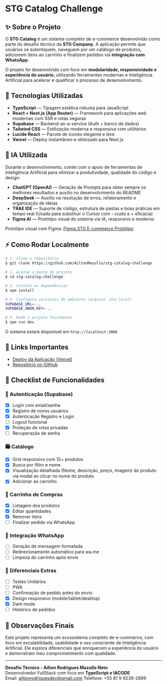 # STG Catalog Challenge

## ✨ Sobre o Projeto

O **STG Catalog** é um sistema completo de e-commerce desenvolvido como parte do desafio técnico da **STG Company**. A aplicação permite que usuários se autentiquem, naveguem por um catálogo de produtos, adicionem itens ao carrinho e finalizem pedidos via **integração com WhatsApp**.

O projeto foi desenvolvido com foco em **modularidade, responsividade e experiência do usuário**, utilizando ferramentas modernas e Inteligência Artificial para acelerar e qualificar o processo de desenvolvimento.

## 🚀 Tecnologias Utilizadas

- **TypeScript** — Tipagem estática robusta para JavaScript
- **React + Next.js (App Router)** — Framework para aplicações web modernas com SSR e rotas seguras
- **Supabase** — Backend-as-a-service (Auth + banco de dados)
- **Tailwind CSS** — Estilização moderna e responsiva com utilitários
- **Lucide React** — Pacote de ícones elegante e leve
- **Vercel** — Deploy instantâneo e otimizado para Next.js

## 🤖 IA Utilizada

Durante o desenvolvimento, contei com o apoio de ferramentas de Inteligência Artificial para otimizar a produtividade, qualidade do código e design:

- **ChatGPT (OpenAI)** — Geração de Prompts para obter sempre os melhores resultados e auxilio no desenvolvimento do README
- **DeepSeek** — Auxílio na resolução de erros, refatoramento e organização de ideias
- **TRAE IDE** — Suporte de código, estrutura de pastas e boas práticas em tempo real (Usada para substituir o Cursor com - custo e + eficácia)
- **Figma AI** — Protótipo visual do sistema via IA, responsivo e moderno

Protótipo visual com Figma: [Figma STG E-commerce Protótipo](https://www.figma.com/make/68DP6frWCkJ6elIfsCeyle/STG-E-commerce-Prot%C3%B3tipo?t=ITl7EZuhu8VuKSM6-1)

## ⚡ Como Rodar Localmente

```bash
# 1. Clone o repositório
$ git clone https://github.com/AiltonMazullo/stg-catalog-challenge

# 2. Acesse a pasta do projeto
$ cd stg-catalog-challenge

# 3. Instale as dependências
$ npm install

# 4. Configure variáveis de ambiente (arquivo .env.local)
SUPABASE_URL=...
SUPABASE_ANON_KEY=...

# 5. Rode o projeto localmente
$ npm run dev
```

O sistema estará disponível em `http://localhost:3000`

## 🔗 Links Importantes

- [Deploy da Aplicação (Vercel)](https://stg-catalog-challenge.vercel.app)
- [Repositório no GitHub](https://github.com/AiltonMazullo/stg-catalog-challenge)

## 📃 Checklist de Funcionalidades

### 🔐 Autenticação (Supabase)
- [x] Login com email/senha
- [x] Registro de novos usuários
- [x] Autenticação Registro e Login
- [ ] Logout funcional
- [x] Proteção de rotas privadas
- [ ] Recuperação de senha 

### 🛍️ Catálogo
- [x] Grid responsivo com 12+ produtos
- [x] Busca por filtro e nome
- [x] Visualização detalhada (Nome, descrição, preço, imagem) do produto via modal ao clicar no nome do produto
- [x] Adicionar ao carrinho

### 🛒 Carrinho de Compras
- [x] Listagem dos produtos
- [x] Editar quantidades
- [x] Remover itens
- [ ] Finalizar pedido via WhatsApp

### 📣 Integração WhatsApp
- [ ] Geração de mensagem formatada
- [ ] Redirecionamento automático para wa.me
- [ ] Limpeza do carrinho após envio

### 🕺 Diferenciais Extras
- [ ] Testes Unitários
- [ ] PWA
- [ ] Confirmação de pedido antes do envio
- [x] Design responsivo (mobile/tablet/desktop)
- [x] Dark mode
- [ ] Histórico de pedidos 

## 🌌 Observações Finais

Este projeto representa um ecossistema completo de e-commerce, com foco em escalabilidade, usabilidade e uso consciente de Inteligência Artificial. Ele explora diferenciais que enriquecem a experiência do usuário e demonstram meu comprometimento com qualidade.

---

**Desafio Técnico - Ailton Rodrigues Mazullo Neto**  
Desenvolvedor FullStack com foco em **TypeScript e IACODE**  
Email: ailtonrodriguesdev@gmail.com
Telefone: +55 81 9 9239-2899

